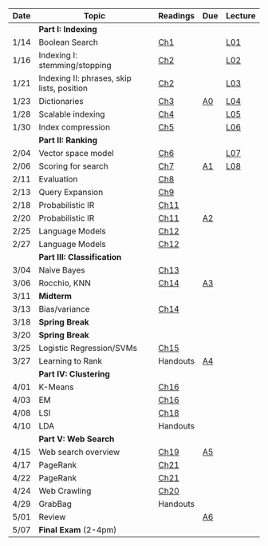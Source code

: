 | Date  | Topic                            | Readings                                               | Due | Lecture |
| ----- |----------------------------------|--------------------------------------------------------|-----|----
||**Part I: Indexing**|
| 1/14  | Boolean Search                   | [Ch1](http://nlp.stanford.edu/IR-book/pdf/01bool.pdf) | |[L01](../lectures/lec01)
| 1/16  | Indexing I: stemming/stopping    | [Ch2](http://nlp.stanford.edu/IR-book/pdf/02voc.pdf)   | |[L02](../lectures/lec02)
| 1/21  | Indexing II: phrases, skip lists, position | [Ch2](http://nlp.stanford.edu/IR-book/pdf/02voc.pdf)   | | [L03](../lectures/lec03)
| 1/23  | Dictionaries                     | [Ch3](http://nlp.stanford.edu/IR-book/pdf/03dict.pdf)  | [A0](../assignments/assignment0) | [L04](../lectures/lec04)
| 1/28  | Scalable indexing             | [Ch4](http://nlp.stanford.edu/IR-book/pdf/04const.pdf) | | [L05](../lectures/lec05)
| 1/30  | Index compression                | [Ch5](http://nlp.stanford.edu/IR-book/pdf/05comp.pdf)  | |  [L06](../lectures/lec06)
|| **Part II: Ranking**  |
| 2/04  | Vector space model               | [Ch6](http://nlp.stanford.edu/IR-book/pdf/06vect.pdf)  | |  [L07](../lectures/lec07)
| 2/06  | Scoring for search               |[Ch7](http://nlp.stanford.edu/IR-book/pdf/07system.pdf)| [A1](../assignments/assignment1) |  [L08](../lectures/lec08) | [A1](../assignments/assignment1) 
| 2/11  | Evaluation                       | [Ch8](http://nlp.stanford.edu/IR-book/pdf/08eval.pdf)  |
| 2/13  | Query Expansion                  | [Ch9](http://nlp.stanford.edu/IR-book/pdf/09expand.pdf)|
| 2/18  | Probabilistic IR                 | [Ch11](http://nlp.stanford.edu/IR-book/pdf/11prob.pdf) |
| 2/20  | Probabilistic IR                 | [Ch11](http://nlp.stanford.edu/IR-book/pdf/11prob.pdf) | [A2](../assignments/assignment2)
| 2/25  | Language Models                  | [Ch12](http://nlp.stanford.edu/IR-book/pdf/lmodel.pdf) |
| 2/27  | Language Models                  | [Ch12](http://nlp.stanford.edu/IR-book/pdf/lmodel.pdf) |
|| **Part III: Classification**|
| 3/04  | Naive Bayes                      | [Ch13](http://nlp.stanford.edu/IR-book/pdf/13bayes.pdf)|
| 3/06  | Rocchio, KNN                     | [Ch14](http://nlp.stanford.edu/IR-book/pdf/14vcat.pdf) | [A3](../assignments/assignment3)
| 3/11  | **Midterm**                      |                                                        |
| 3/13  | Bias/variance                    | [Ch14](http://nlp.stanford.edu/IR-book/pdf/14vcat.pdf) |
| 3/18  | **Spring Break**                 |                                                        |
| 3/20  | **Spring Break**                 |                                                        |
| 3/25  | Logistic Regression/SVMs         | [Ch15](http://nlp.stanford.edu/IR-book/pdf/15svm.pdf)  |
| 3/27  | Learning to Rank                 | Handouts                                               | [A4](../assignments/assignment4)
||**Part IV: Clustering**|
| 4/01  | K-Means                          | [Ch16](http://nlp.stanford.edu/IR-book/pdf/16flat.pdf) |
| 4/03  | EM                               | [Ch16](http://nlp.stanford.edu/IR-book/pdf/16flat.pdf) |
| 4/08  | LSI                              | [Ch18](http://nlp.stanford.edu/IR-book/pdf/18lsi.pdf)  |
| 4/10  | LDA                              | Handouts                                               |
||**Part V: Web Search**|
| 4/15  | Web search overview              | [Ch19](http://nlp.stanford.edu/IR-book/pdf/19web.pdf)  | [A5](../assignments/assignment5)
| 4/17  | PageRank                         | [Ch21](http://nlp.stanford.edu/IR-book/pdf/21link.pdf) |
| 4/22  | PageRank                         | [Ch21](http://nlp.stanford.edu/IR-book/pdf/21link.pdf) |
| 4/24  | Web Crawling                     | [Ch20](http://nlp.stanford.edu/IR-book/pdf/20crawl.pdf)|
| 4/29  | GrabBag                          | Handouts                                               |
| 5/01  | Review                           |                                                        | [A6](../assignments/assignment6)
| 5/07  | **Final Exam** (2-4pm)           |                                                        |
